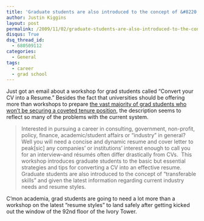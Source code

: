 ```yaml
---
title: 'Graduate students are also introduced to the concept of &#8220;transferable skills&#8221;'
author: Justin Kiggins
layout: post
permalink: /2009/11/02/graduate-students-are-also-introduced-to-the-concept-of-transferable-skills/
disqus: True
dsq_thread_id:
  - 680509112
categories:
  - General
tags:
  - career
  - grad school
---
```

Just got an email about a workshop for grad students called &#8220;Convert your CV into a Resume.&#8221; Besides the fact that universities should be offering more than workshops to prepare [the vast majority of grad students who won&#8217;t be securing a coveted tenure position][1], the description seems to reflect so many of the problems with the current system.

> Interested in pursuing a career in consulting, government, non-profit, policy, finance, academic/student affairs or &#8220;industry&#8221; in general? Well you will need a concise and dynamic resume and cover letter to peak[sic] any companies&#8217; or institutions&#8217; interest enough to call you for an interview&#8211;and résumés often differ drastically from CVs.  This workshop introduces graduate students to the basic but essential strategies and tips for converting a CV into an effective resume. Graduate students are also introduced to the concept of &#8220;transferable skills&#8221; and given the latest information regarding current industry needs and resume styles.

C&#8217;mon academia, grad students are going to need a lot more than a workshop on the latest &#8220;resume styles&#8221; to land safely after getting kicked out the window of the 92nd floor of the Ivory Tower.

 [1]: http://bit.ly/3tuyfa